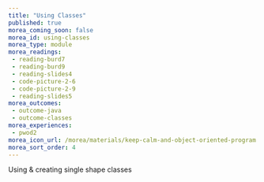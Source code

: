 ```yaml
---
title: "Using Classes"
published: true
morea_coming_soon: false
morea_id: using-classes
morea_type: module
morea_readings:
 - reading-burd7
 - reading-burd9
 - reading-slides4
 - code-picture-2-6
 - code-picture-2-9
 - reading-slides5
morea_outcomes:
 - outcome-java
 - outcome-classes
morea_experiences:
 - pwod2
morea_icon_url: /morea/materials/keep-calm-and-object-oriented-program.png
morea_sort_order: 4
---
```



Using & creating single shape classes